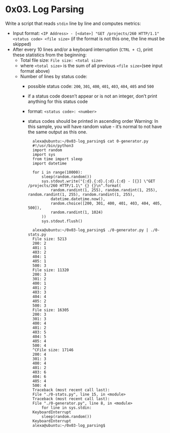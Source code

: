# 0x03. Log Parsing
Write a script that reads `stdin` line by line and computes metrics:

- Input format: `<IP Address> - [<date>] "GET /projects/260 HTTP/1.1" <status code> <file size>` (if the format is not this one, the line must be skipped)
- After every 10 lines and/or a keyboard interruption (`CTRL + C`), print these statistics from the beginning:
    - Total file size: `File size: <total size>`
    - where `<total size>` is the sum of all previous `<file size>`(see input format above)
    - Number of lines by status code:
        - possible status code: `200`, `301`, `400`, `401`, `403`, `404`, `405` and `500`
        - if a status code doesn’t appear or is not an integer, don’t print anything for this status code
        - format: `<status code>: <number>`
        - status codes should be printed in ascending order
Warning: In this sample, you will have random value - it’s normal to not have the same output as this one.

                alexa@ubuntu:~/0x03-log_parsing$ cat 0-generator.py
                #!/usr/bin/python3
                import random
                import sys
                from time import sleep
                import datetime

                for i in range(10000):
                    sleep(random.random())
                    sys.stdout.write("{:d}.{:d}.{:d}.{:d} - [{}] \"GET /projects/260 HTTP/1.1\" {} {}\n".format(
                        random.randint(1, 255), random.randint(1, 255), random.randint(1, 255), random.randint(1, 255),
                        datetime.datetime.now(),
                        random.choice([200, 301, 400, 401, 403, 404, 405, 500]),
                        random.randint(1, 1024)
                    ))
                    sys.stdout.flush()

                alexa@ubuntu:~/0x03-log_parsing$ ./0-generator.py | ./0-stats.py 
                File size: 5213
                200: 2
                401: 1
                403: 2
                404: 1
                405: 1
                500: 3
                File size: 11320
                200: 3
                301: 2
                400: 1
                401: 2
                403: 3
                404: 4
                405: 2
                500: 3
                File size: 16305
                200: 3
                301: 3
                400: 4
                401: 2
                403: 5
                404: 5
                405: 4
                500: 4
                ^CFile size: 17146
                200: 4
                301: 3
                400: 4
                401: 2
                403: 6
                404: 6
                405: 4
                500: 4
                Traceback (most recent call last):
                File "./0-stats.py", line 15, in <module>
                Traceback (most recent call last):
                File "./0-generator.py", line 8, in <module>
                    for line in sys.stdin:
                KeyboardInterrupt
                    sleep(random.random())
                KeyboardInterrupt
                alexa@ubuntu:~/0x03-log_parsing$ 